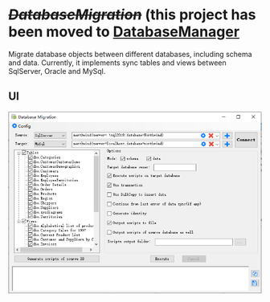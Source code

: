 # ***~~DatabaseMigration~~*** (this project has been moved to [DatabaseManager](https://github.com/victor-wiki/DatabaseManager)

Migrate database objects between different databases, including schema and data. Currently, it implements sync tables and views between SqlServer, Oracle and MySql.

## UI
![UI Screenshot](https://github.com/victor-wiki/StaticResources/blob/master/StaticResources/images/projs/DatabaseMigration/screenshot.png?raw=true&rid=1)
